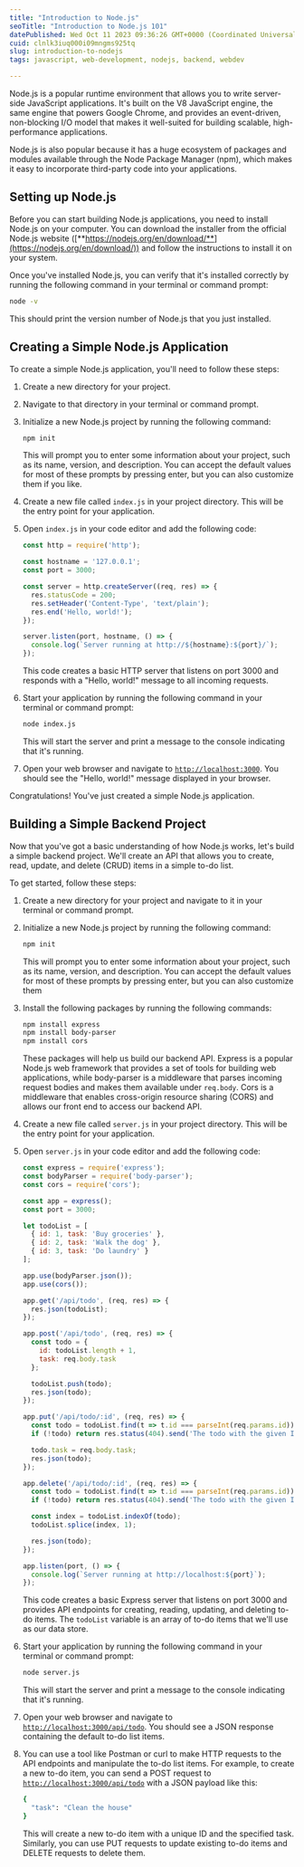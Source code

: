 ```yaml
---
title: "Introduction to Node.js"
seoTitle: "Introduction to Node.js 101"
datePublished: Wed Oct 11 2023 09:36:26 GMT+0000 (Coordinated Universal Time)
cuid: clnlk3iuq000i09mngms925tq
slug: introduction-to-nodejs
tags: javascript, web-development, nodejs, backend, webdev

---
```


Node.js is a popular runtime environment that allows you to write server-side JavaScript applications. It's built on the V8 JavaScript engine, the same engine that powers Google Chrome, and provides an event-driven, non-blocking I/O model that makes it well-suited for building scalable, high-performance applications.

Node.js is also popular because it has a huge ecosystem of packages and modules available through the Node Package Manager (npm), which makes it easy to incorporate third-party code into your applications.

## **Setting up Node.js**

Before you can start building Node.js applications, you need to install Node.js on your computer. You can download the installer from the official Node.js website ([**https://nodejs.org/en/download/**](https://nodejs.org/en/download/)) and follow the instructions to install it on your system.

Once you've installed Node.js, you can verify that it's installed correctly by running the following command in your terminal or command prompt:

```bash
node -v
```

This should print the version number of Node.js that you just installed.

## **Creating a Simple Node.js Application**

To create a simple Node.js application, you'll need to follow these steps:

1. Create a new directory for your project.
    
2. Navigate to that directory in your terminal or command prompt.
    
3. Initialize a new Node.js project by running the following command:
    
    ```bash
    npm init
    ```
    
    This will prompt you to enter some information about your project, such as its name, version, and description. You can accept the default values for most of these prompts by pressing enter, but you can also customize them if you like.
    
4. Create a new file called `index.js` in your project directory. This will be the entry point for your application.
    
5. Open `index.js` in your code editor and add the following code:
    
    ```javascript
    const http = require('http');
    
    const hostname = '127.0.0.1';
    const port = 3000;
    
    const server = http.createServer((req, res) => {
      res.statusCode = 200;
      res.setHeader('Content-Type', 'text/plain');
      res.end('Hello, world!');
    });
    
    server.listen(port, hostname, () => {
      console.log(`Server running at http://${hostname}:${port}/`);
    });
    ```
    
    This code creates a basic HTTP server that listens on port 3000 and responds with a "Hello, world!" message to all incoming requests.
    
6. Start your application by running the following command in your terminal or command prompt:
    
    ```bash
    node index.js
    ```
    
    This will start the server and print a message to the console indicating that it's running.
    
7. Open your web browser and navigate to [`http://localhost:3000`](http://localhost:3000). You should see the "Hello, world!" message displayed in your browser.
    

Congratulations! You've just created a simple Node.js application.

## **Building a Simple Backend Project**

Now that you've got a basic understanding of how Node.js works, let's build a simple backend project. We'll create an API that allows you to create, read, update, and delete (CRUD) items in a simple to-do list.

To get started, follow these steps:

1. Create a new directory for your project and navigate to it in your terminal or command prompt.
    
2. Initialize a new Node.js project by running the following command:
    
    ```javascript
    npm init
    ```
    
    This will prompt you to enter some information about your project, such as its name, version, and description. You can accept the default values for most of these prompts by pressing enter, but you can also customize them
    
3. Install the following packages by running the following commands:
    
    ```bash
    npm install express
    npm install body-parser
    npm install cors
    ```
    
    These packages will help us build our backend API. Express is a popular Node.js web framework that provides a set of tools for building web applications, while body-parser is a middleware that parses incoming request bodies and makes them available under `req.body`. Cors is a middleware that enables cross-origin resource sharing (CORS) and allows our front end to access our backend API.
    
4. Create a new file called `server.js` in your project directory. This will be the entry point for your application.
    
5. Open `server.js` in your code editor and add the following code:
    
    ```javascript
    const express = require('express');
    const bodyParser = require('body-parser');
    const cors = require('cors');
    
    const app = express();
    const port = 3000;
    
    let todoList = [
      { id: 1, task: 'Buy groceries' },
      { id: 2, task: 'Walk the dog' },
      { id: 3, task: 'Do laundry' }
    ];
    
    app.use(bodyParser.json());
    app.use(cors());
    
    app.get('/api/todo', (req, res) => {
      res.json(todoList);
    });
    
    app.post('/api/todo', (req, res) => {
      const todo = {
        id: todoList.length + 1,
        task: req.body.task
      };
    
      todoList.push(todo);
      res.json(todo);
    });
    
    app.put('/api/todo/:id', (req, res) => {
      const todo = todoList.find(t => t.id === parseInt(req.params.id));
      if (!todo) return res.status(404).send('The todo with the given ID was not found.');
    
      todo.task = req.body.task;
      res.json(todo);
    });
    
    app.delete('/api/todo/:id', (req, res) => {
      const todo = todoList.find(t => t.id === parseInt(req.params.id));
      if (!todo) return res.status(404).send('The todo with the given ID was not found.');
    
      const index = todoList.indexOf(todo);
      todoList.splice(index, 1);
    
      res.json(todo);
    });
    
    app.listen(port, () => {
      console.log(`Server running at http://localhost:${port}`);
    });
    ```
    
    This code creates a basic Express server that listens on port 3000 and provides API endpoints for creating, reading, updating, and deleting to-do items. The `todoList` variable is an array of to-do items that we'll use as our data store.
    
6. Start your application by running the following command in your terminal or command prompt:
    
    ```bash
    node server.js
    ```
    
    This will start the server and print a message to the console indicating that it's running.
    
7. Open your web browser and navigate to [`http://localhost:3000/api/todo`](http://localhost:3000/api/todo). You should see a JSON response containing the default to-do list items.
    
8. You can use a tool like Postman or curl to make HTTP requests to the API endpoints and manipulate the to-do list items. For example, to create a new to-do item, you can send a POST request to [`http://localhost:3000/api/todo`](http://localhost:3000/api/todo) with a JSON payload like this:
    
    ```bash
    {
      "task": "Clean the house"
    }
    ```
    
    This will create a new to-do item with a unique ID and the specified task. Similarly, you can use PUT requests to update existing to-do items and DELETE requests to delete them.